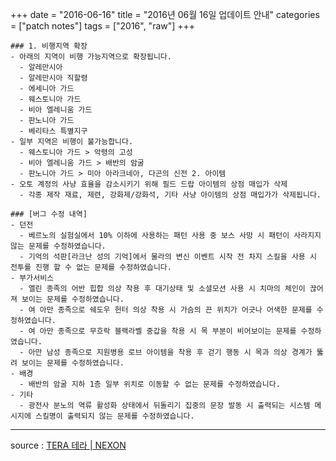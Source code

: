 +++
date = "2016-06-16"
title = "2016년 06월 16일 업데이트 안내"
categories = ["patch notes"]
tags = ["2016", "raw"]
+++

```
### 1. 비행지역 확장
- 아래의 지역이 비행 가능지역으로 확장됩니다.
  - 알레만시아
  - 알레만시아 직할령
  - 에세니아 가드
  - 웨스토니아 가드
  - 비아 엘레니움 가드
  - 판노니아 가드
  - 베리타스 특별지구
- 일부 지역은 비행이 불가능합니다.
  - 웨스토니아 가드 > 악령의 고성
  - 비아 엘레니움 가드 > 배반의 암굴
  - 판노니아 가드 > 미아 아라크네아, 다곤의 신전 2. 아이템
- 오토 계정의 사냥 효율을 감소시키기 위해 필드 드랍 아이템의 상점 매입가 삭제 
  - 각종 제작 재료, 제련, 강화제/강화석, 기타 사냥 아이템의 상점 매입가가 삭제됩니다.

### [버그 수정 내역]
- 던전
  - 베르노의 실험실에서 10% 이하에 사용하는 패턴 사용 중 보스 사망 시 패턴이 사라지지 않는 문제를 수정하였습니다.
  - 기억의 석판[라크난 성의 기억]에서 물라의 변신 이벤트 시작 전 차지 스킬을 사용 시 전투를 진행 할 수 없는 문제를 수정하였습니다.
- 부가서비스
  - 엘린 종족의 어반 힙합 의상 착용 후 대기상태 및 소셜모션 사용 시 치마의 체인이 끊어져 보이는 문제를 수정하였습니다.
  - 여 아만 종족으로 쉐도우 헌터 의상 착용 시 가슴의 끈 위치가 어긋나 어색한 문제를 수정하였습니다.
  - 여 아만 종족으로 무흐락 블랙라벨 중갑을 착용 시 목 부분이 비어보이는 문제를 수정하였습니다.
  - 아만 남성 종족으로 지원병용 로브 아이템을 착용 후 걷기 행동 시 목과 의상 경계가 뚫려 보이는 문제를 수정하였습니다.
- 배경
  - 배반의 암굴 지하 1층 일부 위치로 이동할 수 없는 문제를 수정하였습니다.
- 기타
  - 광전사 분노의 역류 활성화 상태에서 뒤돌리기 집중의 문장 발동 시 출력되는 시스템 메시지에 스킬명이 출력되지 않는 문제를 수정하였습니다.
```

----

source : [TERA 테라 | NEXON](http://tera.nexon.com/news/update/view.aspx?n4articlesn=)